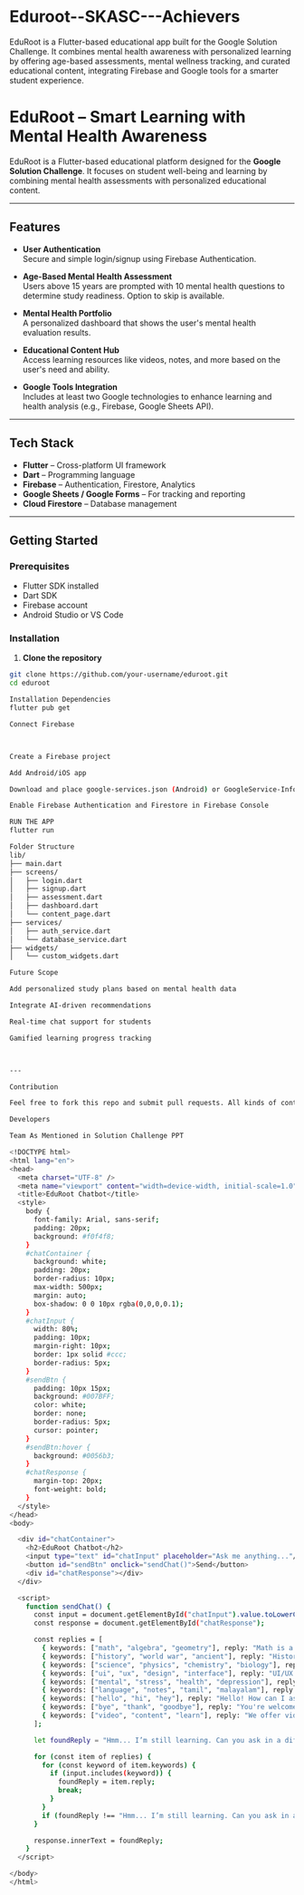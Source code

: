 # Eduroot--SKASC---Achievers
EduRoot is a Flutter-based educational app built for the Google Solution Challenge. It combines mental health awareness with personalized learning by offering age-based assessments, mental wellness tracking, and curated educational content, integrating Firebase and Google tools for a smarter student experience.

# EduRoot – Smart Learning with Mental Health Awareness

EduRoot is a Flutter-based educational platform designed for the **Google Solution Challenge**. It focuses on student well-being and learning by combining mental health assessments with personalized educational content.

---

## Features

- **User Authentication**  
  Secure and simple login/signup using Firebase Authentication.

- **Age-Based Mental Health Assessment**  
  Users above 15 years are prompted with 10 mental health questions to determine study readiness. Option to skip is available.

- **Mental Health Portfolio**  
  A personalized dashboard that shows the user's mental health evaluation results.

- **Educational Content Hub**  
  Access learning resources like videos, notes, and more based on the user's need and ability.

- **Google Tools Integration**  
  Includes at least two Google technologies to enhance learning and health analysis (e.g., Firebase, Google Sheets API).

---

## Tech Stack

- **Flutter** – Cross-platform UI framework  
- **Dart** – Programming language  
- **Firebase** – Authentication, Firestore, Analytics  
- **Google Sheets / Google Forms** – For tracking and reporting  
- **Cloud Firestore** – Database management  

---

## Getting Started

### Prerequisites

- Flutter SDK installed  
- Dart SDK  
- Firebase account  
- Android Studio or VS Code  

### Installation

1. **Clone the repository**

```bash
git clone https://github.com/your-username/eduroot.git
cd eduroot

Installation Dependencies
flutter pub get

Connect Firebase



Create a Firebase project

Add Android/iOS app

Download and place google-services.json (Android) or GoogleService-Info.plist (iOS) in the respective directories

Enable Firebase Authentication and Firestore in Firebase Console

RUN THE APP
flutter run

Folder Structure
lib/
├── main.dart
├── screens/
│   ├── login.dart
│   ├── signup.dart
│   ├── assessment.dart
│   ├── dashboard.dart
│   └── content_page.dart
├── services/
│   ├── auth_service.dart
│   └── database_service.dart
├── widgets/
│   └── custom_widgets.dart

Future Scope

Add personalized study plans based on mental health data

Integrate AI-driven recommendations

Real-time chat support for students

Gamified learning progress tracking



---

Contribution

Feel free to fork this repo and submit pull requests. All kinds of contributions are welcome – bug fixes, features, documentation, or suggestions.

Developers

Team As Mentioned in Solution Challenge PPT

<!DOCTYPE html>
<html lang="en">
<head>
  <meta charset="UTF-8" />
  <meta name="viewport" content="width=device-width, initial-scale=1.0"/>
  <title>EduRoot Chatbot</title>
  <style>
    body {
      font-family: Arial, sans-serif;
      padding: 20px;
      background: #f0f4f8;
    }
    #chatContainer {
      background: white;
      padding: 20px;
      border-radius: 10px;
      max-width: 500px;
      margin: auto;
      box-shadow: 0 0 10px rgba(0,0,0,0.1);
    }
    #chatInput {
      width: 80%;
      padding: 10px;
      margin-right: 10px;
      border: 1px solid #ccc;
      border-radius: 5px;
    }
    #sendBtn {
      padding: 10px 15px;
      background: #007BFF;
      color: white;
      border: none;
      border-radius: 5px;
      cursor: pointer;
    }
    #sendBtn:hover {
      background: #0056b3;
    }
    #chatResponse {
      margin-top: 20px;
      font-weight: bold;
    }
  </style>
</head>
<body>

  <div id="chatContainer">
    <h2>EduRoot Chatbot</h2>
    <input type="text" id="chatInput" placeholder="Ask me anything..."/>
    <button id="sendBtn" onclick="sendChat()">Send</button>
    <div id="chatResponse"></div>
  </div>

  <script>
    function sendChat() {
      const input = document.getElementById("chatInput").value.toLowerCase();
      const response = document.getElementById("chatResponse");

      const replies = [
        { keywords: ["math", "algebra", "geometry"], reply: "Math is a core skill! You can start with our mathematics videos." },
        { keywords: ["history", "world war", "ancient"], reply: "History is fascinating! Check out our world history content." },
        { keywords: ["science", "physics", "chemistry", "biology"], reply: "Science helps us understand the world. Visit the science section." },
        { keywords: ["ui", "ux", "design", "interface"], reply: "UI/UX Design is all about user experience. Try our design tutorials!" },
        { keywords: ["mental", "stress", "health", "depression"], reply: "Mental health is important. You can revisit the wellness check or talk to someone you trust." },
        { keywords: ["language", "notes", "tamil", "malayalam"], reply: "You can select your preferred language in the notes section!" },
        { keywords: ["hello", "hi", "hey"], reply: "Hello! How can I assist you today?" },
        { keywords: ["bye", "thank", "goodbye"], reply: "You're welcome! Feel free to return anytime!" },
        { keywords: ["video", "content", "learn"], reply: "We offer videos in many subjects. Check out the educational videos section." }
      ];

      let foundReply = "Hmm... I’m still learning. Can you ask in a different way or be more specific?";

      for (const item of replies) {
        for (const keyword of item.keywords) {
          if (input.includes(keyword)) {
            foundReply = item.reply;
            break;
          }
        }
        if (foundReply !== "Hmm... I’m still learning. Can you ask in a different way or be more specific?") break;
      }

      response.innerText = foundReply;
    }
  </script>

</body>
</html>

